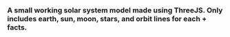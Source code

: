 ### A small working solar system model made using ThreeJS. Only includes earth, sun, moon, stars, and orbit lines for each + facts.
